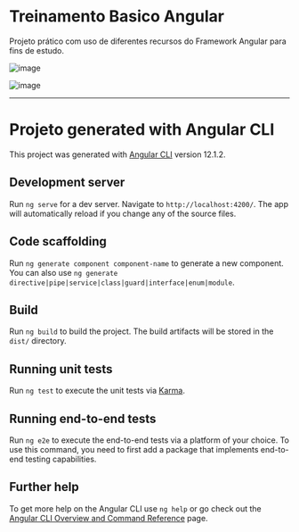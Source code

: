 # Treinamento Basico Angular

Projeto prático com uso de diferentes recursos do Framework Angular para fins de estudo.

![image](https://user-images.githubusercontent.com/2818123/127548877-c6b3fb45-2409-4e47-9d4e-58e9a64e11ed.png)

![image](https://user-images.githubusercontent.com/2818123/127548778-37a3bc8a-350c-4708-8643-d581cb96b736.png)


----------------

# Projeto generated with Angular CLI

This project was generated with [Angular CLI](https://github.com/angular/angular-cli) version 12.1.2.

## Development server

Run `ng serve` for a dev server. Navigate to `http://localhost:4200/`. The app will automatically reload if you change any of the source files.

## Code scaffolding

Run `ng generate component component-name` to generate a new component. You can also use `ng generate directive|pipe|service|class|guard|interface|enum|module`.

## Build

Run `ng build` to build the project. The build artifacts will be stored in the `dist/` directory.

## Running unit tests

Run `ng test` to execute the unit tests via [Karma](https://karma-runner.github.io).

## Running end-to-end tests

Run `ng e2e` to execute the end-to-end tests via a platform of your choice. To use this command, you need to first add a package that implements end-to-end testing capabilities.

## Further help

To get more help on the Angular CLI use `ng help` or go check out the [Angular CLI Overview and Command Reference](https://angular.io/cli) page.
